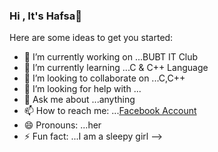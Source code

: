 ### Hi , It's Hafsa👋



Here are some ideas to get you started:

- 🔭 I’m currently working on ...BUBT IT Club
- 🌱 I’m currently learning ...C & C++ Language
- 👯 I’m looking to collaborate on ...C,C++
- 🤔 I’m looking for help with ...
- 💬 Ask me about ...anything
- 📫 How to reach me: ...[Facebook Account](https://www.facebook.com/hafsa.hamid.908)
- 😄 Pronouns: ...her
- ⚡ Fun fact: ...I am a sleepy girl
-->
